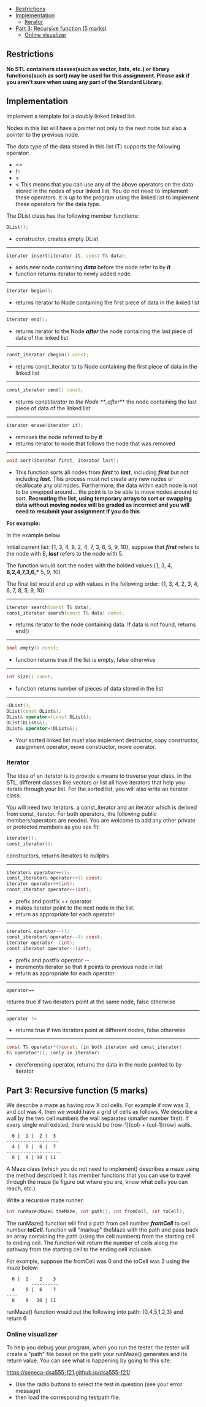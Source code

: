 <!-- vim-markdown-toc GFM -->

-  [Restrictions](#restrictions)
-  [Implementation](#implementation)
   -  [Iterator](#iterator)
-  [Part 3: Recursive function (5 marks)](#part-3-recursive-function-5-marks)
   -  [Online visualizer](#online-visualizer)

<!-- vim-markdown-toc -->

## Restrictions

**No STL containers classes(such as vector, lists, etc.) or library functions(such as sort) may be used for this assignment. Please ask if you aren't sure when using any part of the Standard Library.**

## Implementation

Implement a template for a doubly linked linked list.

Nodes in this list will have a pointer not only to the next node but also a pointer to the previous node.

The data type of the data stored in this list (T) supports the following operator:

-  ==
-  !=
-  =
-  <
   This means that you can use any of the above operators on the data stored in the nodes of your linked list. You do not need to implement these operators. It is up to the program using the linked list to implement these operators for the data type.

The DList class has the following member functions:

```c++
DList();
```

-  constructor, creates empty DList

---

```c++
iterator insert(iterator it, const T& data);
```

-  adds new node containing **_data_** before the node refer to by **_it_**
-  function returns iterator to newly added node

---

```c++
iterator begin();
```

-  returns iterator to Node containing the first piece of data in the linked list

---

```c++
iterator end();
```

-  returns iterator to the Node **_after_** the node containing the last piece of data of the linked list

---

```c++
const_iterator cbegin() const;
```

-  returns const_iterator to to Node containing the first piece of data in the linked list

---

```c++
const_iterator cend() const;
```

-  returns const*iterator to the Node \*\*\_after*\*\* the node containing the last piece of data of the linked list

---

```c++
iterator erase(iterator it);
```

-  removes the node referred to by **_it_**
-  returns iterator to node that follows the node that was removed

---

```c++
void sort(iterator first, iterator last);
```

-  This function sorts all nodes from **_first_** to **_last_**, including **_first_** but not including **_last_**. This process must not create any new nodes or deallocate any old nodes. Furthermore, the data within each node is not to be swapped around... the point is to be able to move nodes around to sort. **Recreating the list, using temporary arrays to sort or swapping data without moving nodes will be graded as incorrect and you will need to resubmit your assignment if you do this**

**For example:**

In the example below

Initial current list: {1, 3, 4, 8, 2, 4, 7, 3, 6, 5, 9, 10}, suppose that **_first_** refers to the node with 8, **_last_** refers to the node with 5.

The function would sort the nodes with the bolded values:{1, 3, 4, **8,2,4,7,3,6,\*** 5, 9, 10}

The final list would end up with values in the following order: {1, 3, 4, 2, 3, 4, 6, 7, 8, 5, 9, 10}

---

```c++
iterator search(const T& data);
const_iterator search(const T& data) const;
```

-  returns iterator to the node containing data. If data is not found, returns end()

---

```c++
bool empty() const;
```

-  function returns true if the list is empty, false otherwise

---

```c++
int size() const;
```

-  function returns number of pieces of data stored in the list

---

```c++
~DList();
DList(const DList&);
DList& operator=(const DList&);
DList(DList&&);
DList& operator=(DList&&);
```

-  Your sorted linked list must also implement destructor, copy constructor, assignment operator, move constructor, move operator.

### Iterator

The idea of an iterator is to provide a means to traverse your class. In the STL, different classes like vectors or list all have iterators that help you iterate through your list. For the sorted list, you will also write an iterator class.

You will need two iterators. a const_iterator and an iterator which is derived from const_iterator. For both operators, the following public members/operators are needed. You are welcome to add any other private or protected members as you see fit:

```c
iterator();
const_iterator();
```

constructors, returns iterators to nullptrs

---

```c
iterator& operator++();
const_iterator& operator++() const;
iterator operator++(int);
const_iterator operator++(int);
```

-  prefix and postfix ++ operator
-  makes iterator point to the next node in the list.
-  return as appropriate for each operator

---

```c
iterator& operator--();
const_iterator& operator--() const;
iterator operator--(int);
const_iterator operator--(int);

```

-  prefix and postfix operator --
-  increments iterator so that it points to previous node in list
-  return as appropriate for each operator

---

```
operator==
```

returns true if two iterators point at the same node, false otherwise

---

```c
operator !=
```

-  returns true if two iterators point at different nodes, false otherwise

---

```c
const T& operator*()const; (in both iterator and const_iterator)
T& operator*(); (only in iterator)
```

-  dereferencing operator, returns the data in the node pointed to by iterator

## Part 3: Recursive function (5 marks)

We describe a maze as having row X col cells. For example if row was 3, and col was 4, then we would have a grid of cells as follows. We describe a wall by the two cell numbers the wall separates (smaller number first). If every single wall existed, there would be (row-1)(col) + (col-1)(row) walls.

```
  0 |  1 |  2 |  3
-------------------
  4 |  5 |  6 |  7
--------------------
  8 |  9 | 10 | 11
```

A Maze class (which you do not need to implement) describes a maze using the method described It has member functions that you can use to travel through the maze (ie figure out where you are, know what cells you can reach, etc.)

Write a recursive maze runner:

```c++
int runMaze(Maze& theMaze, int path[], int fromCell, int toCell);
```

The runMaze() function will find a path from cell number **_fromCell_** to cell number **_toCell_**.
function will "markup" theMaze with the path and pass back an array containing the path (using the cell numbers) from the starting cell to ending cell. The function will return the number of cells along the pathway from the starting cell to the ending cell inclusive.

For example, suppose the fromCell was 0 and the toCell was 3 using the maze below:

```
  0 |  1    2    3
         ----------
  4    5 |  6    7
----
  8    9   10 | 11
```

runMaze() function would put the following into path: {0,4,5,1,2,3} and return 6

### Online visualizer

To help you debug your program, when you run the tester, the tester will create a "path" file based on the path your runMaze() generates and its return value. You can see what is happening by going to this site:

https://seneca-dsa555-f21.github.io/dsa555-f21/

-  Use the radio buttons to select the test in question (see your error message)
-  then load the corresponding testpath file.
